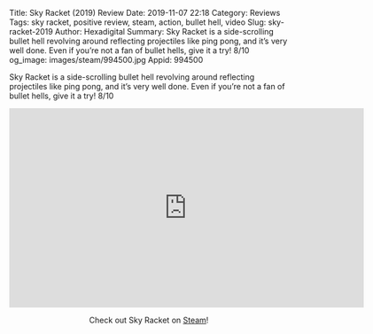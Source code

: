 Title: Sky Racket (2019) Review
Date: 2019-11-07 22:18
Category: Reviews
Tags: sky racket, positive review, steam, action, bullet hell, video
Slug: sky-racket-2019
Author: Hexadigital
Summary: Sky Racket is a side-scrolling bullet hell revolving around reflecting projectiles like ping pong, and it’s very well done. Even if you’re not a fan of bullet hells, give it a try! 8/10
og_image: images/steam/994500.jpg
Appid: 994500

Sky Racket is a side-scrolling bullet hell revolving around reflecting projectiles like ping pong, and it’s very well done. Even if you’re not a fan of bullet hells, give it a try! 8/10

<center><iframe src="https://www.youtube.com/embed/nqGWO8xt924?feature=oembed" allow="accelerometer; autoplay; encrypted-media; gyroscope; picture-in-picture" width="640" height="360" frameborder="0"></iframe>

Check out Sky Racket on [Steam](https://store.steampowered.com/app/994500/?curator_clanid=34633900)!</center>
